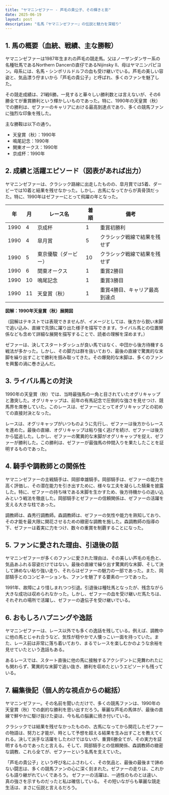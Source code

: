 ```yaml
---
title: "ヤマニンゼファー - 芦毛の貴公子、その輝きと影"
date: 2025-06-19
layout: post
description: "名馬『ヤマニンゼファー』の伝説と魅力を深堀り"
---
```


## 1. 馬の概要（血統、戦績、主な勝鞍）

ヤマニンゼファーは1987年生まれの芦毛の競走馬。父はノーザンダンサー系の名種牡馬であるNorthern Dancerの直仔であるNijinsky II、母はヤマニンパピヨン。母系には、名馬・シンボリルドルフの血も受け継いでいる。芦毛の美しい容姿と、気品漂う佇まいから「芦毛の貴公子」と呼ばれ、多くのファンを魅了した。

その競走成績は、21戦6勝。一見すると華々しい勝利数とは言えないが、その6勝全てが重賞勝利という輝かしいものであった。特に、1990年の天皇賞（秋）での勝利は、ゼファーのキャリアにおける最高到達点であり、多くの競馬ファンに強烈な印象を残した。

主な勝鞍は以下の通り。

* 天皇賞（秋）：1990年
* 鳴尾記念：1990年
* 関東オークス：1990年
* 京成杯：1990年


## 2. 成績と活躍エピソード（図表があれば出力）

ヤマニンゼファーは、クラシック路線に出走したものの、皐月賞では5着、ダービーでは10着と結果を残せなかった。しかし、古馬になってからが真骨頂だった。特に、1990年はゼファーにとって飛躍の年となった。

| 年 | 月 | レース名        | 着順 | 備考                                    |
|----|----|-----------------|-------|-----------------------------------------|
| 1990 | 4  | 京成杯          | 1     | 重賞初勝利                               |
| 1990 | 4  | 皐月賞          | 5     | クラシック戦線で結果を残せず             |
| 1990 | 5  | 東京優駿（ダービー）| 10    | クラシック戦線で結果を残せず             |
| 1990 | 6  | 関東オークス      | 1     | 重賞2勝目                               |
| 1990 | 10 | 鳴尾記念        | 1     | 重賞3勝目                               |
| 1990 | 11 | 天皇賞（秋）    | 1     | 重賞4勝目、キャリア最高到達点             |


**図解：1990年天皇賞（秋）展開図**

（図解はテキストでは表現できませんが、イメージとしては、後方から鋭い末脚で追い込み、直線で先頭に躍り出た様子を描写できます。ライバル馬との位置関係なども含めて詳細な展開を描写することで、読者の理解を深めます。）

ゼファーは、決してスタートダッシュが良い馬ではなく、中団から後方待機する戦法が多かった。しかし、その脚力は群を抜いており、最後の直線で驚異的な末脚を繰り出すことで勝利を掴み取ってきた。その爆発的な末脚は、多くのファンを興奮の渦に巻き込んだ。


## 3. ライバル馬との対決

1990年の天皇賞（秋）では、当時最強馬の一角と目されていたオグリキャップと激突した。オグリキャップは、前年の有馬記念で圧倒的な強さを見せつけ、競馬界を席巻していた。このレースは、ゼファーにとってオグリキャップとの初めての直接対決となった。

レースは、オグリキャップがいつものように先行し、ゼファーは後方からレースを進めた。最後の直線、オグリキャップは粘り強く逃げを続け、ゼファーは後方から猛追した。しかし、ゼファーの驚異的な末脚がオグリキャップを捉え、ゼファーが勝利した。この勝利は、ゼファーが最強馬の仲間入りを果たしたことを証明するものであった。


## 4. 騎手や調教師との関係性

ヤマニンゼファーの主戦騎手は、岡部幸雄騎手。岡部騎手は、ゼファーの能力を高く評価し、その潜在能力を引き出すために、様々な工夫を凝らした騎乗を披露した。特に、ゼファーの持ち味である末脚を生かすため、後方待機からの追い込みという戦法を徹底した。岡部騎手とゼファーの信頼関係は、ゼファーの活躍を支える大きな柱であった。

調教師は、森秀行調教師。森調教師は、ゼファーの気性や能力を熟知しており、その才能を最大限に開花させるための緻密な調教を施した。森調教師の指導の下、ゼファーは着実に力をつけ、数々の重賞を制覇することになった。


## 5. ファンに愛された理由、引退後の話

ヤマニンゼファーが多くのファンに愛された理由は、その美しい芦毛の毛色と、気品あふれる容姿だけではない。最後の直線で繰り出す驚異的な末脚、そして決して諦めない粘り強い走り、それらはゼファーの魅力の一部であった。また、岡部騎手とのコンビネーションも、ファンを魅了する要素の一つであった。

1991年、故障により惜しまれつつ引退。引退後は種牡馬となったが、残念ながら大きな成功は収められなかった。しかし、ゼファーの血を受け継いだ馬たちは、それぞれの場所で活躍し、ゼファーの遺伝子を受け継いでいる。


## 6. おもしろハプニングや逸話

ヤマニンゼファーは、レース以外でも多くの逸話を残している。例えば、調教中に他の馬とじゃれ合うなど、気性が穏やかで人懐っこい一面を持っていた。また、レース前は非常に落ち着いており、まるでレースを楽しむかのような余裕を見せていたという逸話もある。

あるレースでは、スタート直後に他の馬に接触するアクシデントに見舞われたにも関わらず、驚異的な末脚で追い抜き、勝利を収めたというエピソードも残っている。


## 7. 編集後記（個人的な視点からの総括）

ヤマニンゼファー。その名前を聞いただけで、多くの競馬ファンは、1990年の天皇賞（秋）での劇的な勝利を思い出すだろう。華麗な芦毛の馬体が、最後の直線で鮮やかに駆け抜けた姿は、今も私の脳裏に焼き付いている。

クラシックでは結果を残せなかったものの、古馬になってから開花したゼファーの物語は、努力と才能が、時として予想を超える結果を生み出すことを教えてくれる。決して派手な活躍をしたわけではないが、重賞6勝全てが、その実力を証明するものであったと言える。そして、岡部騎手との信頼関係、森調教師の緻密な調教、これら全てが、ゼファーという名馬を支えていた。

「芦毛の貴公子」という呼び名にふさわしく、その気品と、最後の最後まで諦めない闘志は、多くの競馬ファンの心に深く刻まれた。ゼファーの走りは、これからも語り継がれていくであろう。  ゼファーの活躍は、一過性のものとは違い、真の強さを示すものだったと私は確信している。  その短いながらも華麗な競走生活は、まさに伝説と言えるだろう。
